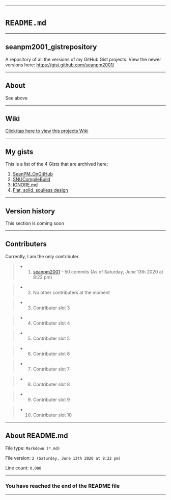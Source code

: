***

# `README.md`

***

## seanpm2001_gistrepository
A repository of all the versions of my GitHub Gist projects. View the newer versions here: https://gist.github.com/seanpm2001/

***

## About

See above

***

## Wiki

[Click/tap here to view this projects Wiki](https://github.com/seanpm2001/seanpm2001_gistrepository/wiki)

***

## My gists

This is a list of the 4 Gists that are archived here:

1. [SeanPM_OnGitHub](https://gist.github.com/seanpm2001/7e40a0e13c066a57577d8200b1afc6a3)
2. [SNUCompileBuild](https://gist.github.com/seanpm2001/745564a46186888e829fdeb9cda584de)
3. [IGNORE.md](https://gist.github.com/seanpm2001/cda4791a59f267faab19ccfe3bec7c2b)
4. [Flat, solid, soulless design](https://gist.github.com/seanpm2001/23afa8b2ff6decd70a2cfcea15c7ada2)

***

## Version history

This section is coming soon

---

## Contributers

Currently, I am the only contributer.

> * 1. [seanpm2001](https://github.com/seanpm2001/) - 50 commits (As of Saturday, June 13th 2020 at 8:22 pm)

> * 2. No other contributers at the moment

> * 3. Contributer slot 3

> * 4. Contributer slot 4

> * 5. Contributer slot 5

> * 6. Contributer slot 6

> * 7. Contributer slot 7

> * 8. Contributer slot 8

> * 9. Contributer slot 9

> * 10. Contributer slot 10

---

## About README.md

File type: `Markdown (*.md)`

File version: `2 (Saturday, June 13th 2020 at 8:22 pm)`

Line count: `0,080`

---

### You have reached the end of the README file

---
